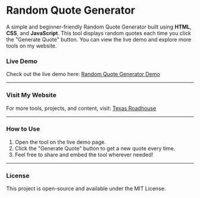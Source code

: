 # Random Quote Generator

A simple and beginner-friendly Random Quote Generator built using **HTML**, **CSS**, and **JavaScript**. This tool displays random quotes each time you click the "Generate Quote" button. You can view the live demo and explore more tools on my website.

### Live Demo
Check out the live demo here: [Random Quote Generator Demo](https://riazkhosa.github.io/random-qoutes-generater/)

---

### Visit My Website
For more tools, projects, and content, visit: [Texas Roadhouse](https://menufortexasroadhousewithprices.com)

---

### How to Use
1. Open the tool on the live demo page.
2. Click the "Generate Quote" button to get a new quote every time.
3. Feel free to share and embed the tool wherever needed!

---

### License
This project is open-source and available under the MIT License.
